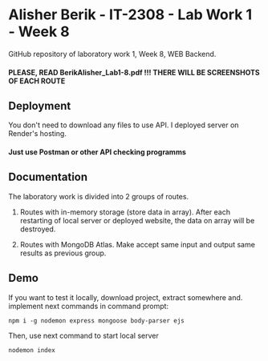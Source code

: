 
# Alisher Berik - IT-2308 - Lab Work 1 - Week 8

GitHub repository of laboratory work 1, Week 8, WEB Backend.

#### PLEASE, READ BerikAlisher_Lab1-8.pdf !!! THERE WILL BE SCREENSHOTS OF EACH ROUTE



## Deployment

You don't need to download any files to use API.
I deployed server on Render's hosting.

#### Just use Postman or other API checking programms


## Documentation

The laboratory work is divided into 2 groups of routes.

1) Routes with in-memory storage (store data in array). After each restarting of local server or deployed website, the data on array will be destroyed.

2) Routes with MongoDB Atlas. Make accept same input and output same results as previous group.


## Demo

If you want to test it locally, download project, extract somewhere and. implement next commands in command prompt:

```
npm i -g nodemon express mongoose body-parser ejs
```

Then, use next command to start local server

```
nodemon index
```

